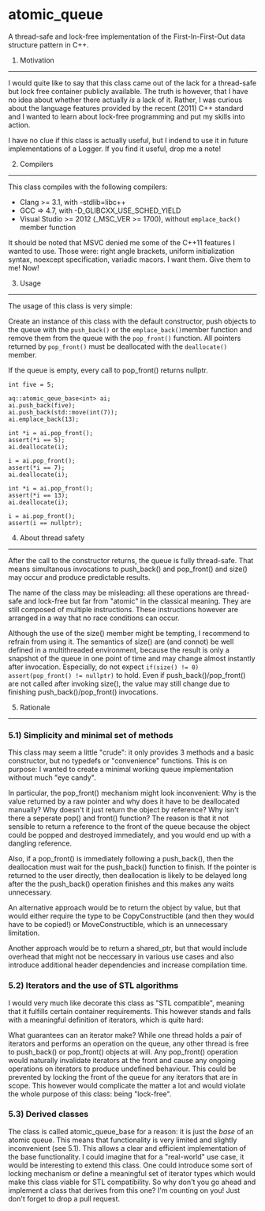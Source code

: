 atomic_queue
============

A thread-safe and lock-free implementation of the First-In-First-Out data structure pattern in C++.


1) Motivation
-------------

I would quite like to say that this class came out of the lack for a thread-safe but lock free container publicly available.
The truth is however, that I have no idea about whether there actually *is* a lack of it. Rather, I was curious about the language features provided by the recent (2011) C++ standard and I wanted to learn about lock-free programming and put my skills into action.

I have no clue if this class is actually useful, but I indend to use it in future implementations of a Logger. If you find it useful, drop me a note!

2) Compilers
------------

This class compiles with the following compilers:

  * Clang >= 3.1, with -stdlib=libc++
  * GCC => 4.7, with -D_GLIBCXX_USE_SCHED_YIELD
  * Visual Studio >= 2012 (_MSC_VER >= 1700), without `emplace_back()` member function

It should be noted that MSVC denied me some of the C++11 features I wanted to use. Those were: right angle brackets, uniform initialization syntax, noexcept specification, variadic macors. I want them. Give them to me! Now!

3) Usage
--------

The usage of this class is very simple:

Create an instance of this class with the default constructor, push objects to the queue with the `push_back()` or the `emplace_back()`member function and remove them from the queue with the `pop_front()` function. All pointers returned by `pop_front()` must be deallocated with the `deallocate()` member.

If the queue is empty, every call to pop_front() returns nullptr.

    int five = 5;

    aq::atomic_qeue_base<int> ai;
    ai.push_back(five);
    ai.push_back(std::move(int(7));
    ai.emplace_back(13);

    int *i = ai.pop_front();
    assert(*i == 5);
    ai.deallocate(i);

    i = ai.pop_front();
    assert(*i == 7);
    ai.deallocate(i);

    int *i = ai.pop_front();
    assert(*i == 13);
    ai.deallocate(i);

    i = ai.pop_front();
    assert(i == nullptr);


4) About thread safety
----------------------

After the call to the constructor returns, the queue is fully thread-safe. That means simultanous invocations to push_back() and pop_front() and size() may occur and produce predictable results.

The name of the class may be misleading: all these operations are thread-safe and lock-free but far from "atomic" in the classical meaning. They are still composed of multiple instructions. These instructions however are arranged in a way that no race conditions can occur.

Although the use of the size() member might be tempting, I recommend to refrain from using it. The semantics of size() are (and connot) be well defined in a multithreaded environment, because the result is only a snapshot of the queue in one point of time and may change almost instantly after invocation. Especially, do not expect `if(size() != 0) assert(pop_front() != nullptr)` to hold. Even if push_back()/pop_front() are not called after invoking size(), the value may still change due to finishing push_back()/pop_front() invocations.

5) Rationale
------------

### 5.1) Simplicity and minimal set of methods ###

This class may seem a little "crude": it only provides 3 methods and a basic constructor, but no typedefs or "convenience" functions. This is on purpose: I wanted to create a minimal working queue implementation without much "eye candy".

In particular, the pop_front() mechanism might look inconvenient: Why is the value returned by a raw pointer and why does it have to be deallocated manually? Why doesn't it just return the object by reference? Why isn't there a seperate pop() and front() function? The reason is that it not sensible to return a reference to the front of the queue because the object could be popped and destroyed immediately, and you would end up with a dangling reference.

Also, if a pop_front() is immediately following a push_back(), then the deallocation must wait for the push_back() function to finish.
If the pointer is returned to the user directly, then deallocation is likely to be delayed long after the the push_back() operation finishes and this makes any waits unnecessary.

An alternative approach would be to return the object by value, but that would either require the type to be CopyConstructible (and then they would have to be copied!) or MoveConstructible, which is an unnecessary limitation.

Another approach would be to return a shared_ptr, but that  would include overhead that might not be neccessary in various use cases and also introduce additional header dependencies and increase compilation time.


### 5.2) Iterators and the use of STL algorithms ###

I would very much like decorate this class as "STL compatible", meaning that it fulfills certain container requirements. This however stands and falls with a meaningful definition of iterators, which is quite hard:

What guarantees can an iterator make? While one thread holds a pair of iterators and performs an operation on the queue, any other thread is free to push_back() or pop_front() objects at will. Any pop_front() operation would naturally invalidate iterators at the front and cause any ongoing operations on iterators to produce undefined behaviour.
This could be prevented by locking the front of the queue for any iterators that are in scope. This however would complicate the matter a lot and would violate the whole purpose of this class: being "lock-free".

### 5.3) Derived classes ###

The class is called atomic_queue_base for a reason: it is just the *base* of an atomic queue. This means that functionality is very limited and slightly inconvenient (see 5.1). This allows a clear and efficient implementation of the base functionality.
I could imagine that for a "real-world" use case, it would be interesting to extend this class. One could introduce some sort of locking mechanism or define a meaningful set of iterator types which would make this class viable for STL compatibility.
So why don't you go ahead and implement a class that derives from this one? I'm counting on you! Just don't forget to drop a pull request.






